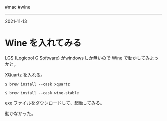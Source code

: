 #mac #wine

---
2021-11-13

# Wine を入れてみる

LGS (Logicool G Software) がwindows しか無いので Wine で動かしてみよっかと。

XQuartz を入れる。

```shell
$ brew install --cask xquartz

$ brew install --cask wine-stable
```

exe ファイルをダウンロードして、起動してみる。

動かなかった。


